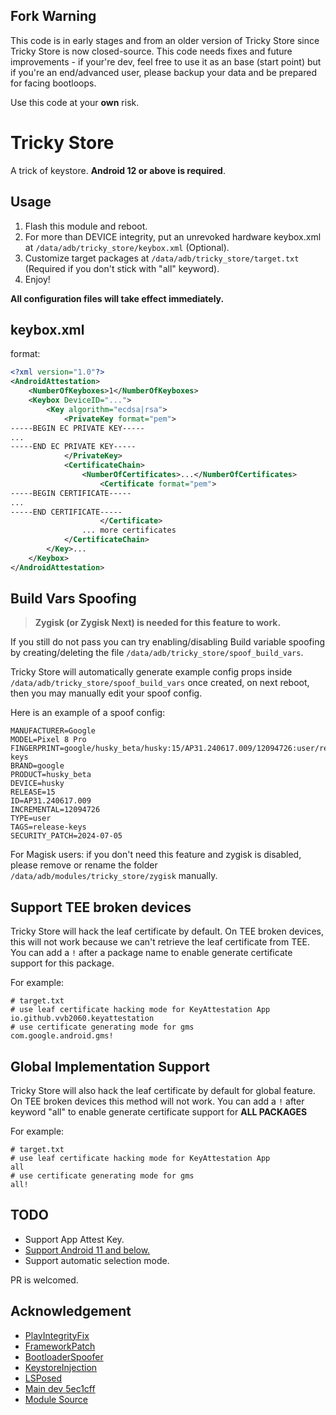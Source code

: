 ## Fork Warning

This code is in early stages and from an older version of Tricky Store since Tricky Store is now closed-source. This code needs fixes and future improvements - if your're dev, feel free to use it as an base (start point) but if you're an end/advanced user, please backup your data and be prepared for facing bootloops.

Use this code at your **own** risk.

# Tricky Store

A trick of keystore. **Android 12 or above is required**.

## Usage

1. Flash this module and reboot.  
2. For more than DEVICE integrity, put an unrevoked hardware keybox.xml at `/data/adb/tricky_store/keybox.xml` (Optional).  
3. Customize target packages at `/data/adb/tricky_store/target.txt` (Required if you don't stick with "all" keyword).  
4. Enjoy!  

**All configuration files will take effect immediately.**

## keybox.xml

format:

```xml
<?xml version="1.0"?>
<AndroidAttestation>
    <NumberOfKeyboxes>1</NumberOfKeyboxes>
    <Keybox DeviceID="...">
        <Key algorithm="ecdsa|rsa">
            <PrivateKey format="pem">
-----BEGIN EC PRIVATE KEY-----
...
-----END EC PRIVATE KEY-----
            </PrivateKey>
            <CertificateChain>
                <NumberOfCertificates>...</NumberOfCertificates>
                    <Certificate format="pem">
-----BEGIN CERTIFICATE-----
...
-----END CERTIFICATE-----
                    </Certificate>
                ... more certificates
            </CertificateChain>
        </Key>...
    </Keybox>
</AndroidAttestation>
```

## Build Vars Spoofing

> **Zygisk (or Zygisk Next) is needed for this feature to work.**

If you still do not pass you can try enabling/disabling Build variable spoofing by creating/deleting the file `/data/adb/tricky_store/spoof_build_vars`.

Tricky Store will automatically generate example config props inside `/data/adb/tricky_store/spoof_build_vars` once created, on next reboot, then you may manually edit your spoof config.

Here is an example of a spoof config:

```
MANUFACTURER=Google
MODEL=Pixel 8 Pro
FINGERPRINT=google/husky_beta/husky:15/AP31.240617.009/12094726:user/release-keys
BRAND=google
PRODUCT=husky_beta
DEVICE=husky
RELEASE=15
ID=AP31.240617.009
INCREMENTAL=12094726
TYPE=user
TAGS=release-keys
SECURITY_PATCH=2024-07-05
```

For Magisk users: if you don't need this feature and zygisk is disabled, please remove or rename the
folder `/data/adb/modules/tricky_store/zygisk` manually.

## Support TEE broken devices

Tricky Store will hack the leaf certificate by default. On TEE broken devices, this will not work because we can't retrieve the leaf certificate from TEE. You can add a `!` after a package name to enable generate certificate support for this package.

For example:

```
# target.txt
# use leaf certificate hacking mode for KeyAttestation App
io.github.vvb2060.keyattestation
# use certificate generating mode for gms
com.google.android.gms!
```

## Global Implementation Support

Tricky Store will also hack the leaf certificate by default for global feature. On TEE broken devices this method will not work. You can add a `!` after keyword "all" to enable generate certificate support for **ALL PACKAGES**

For example:

```
# target.txt
# use leaf certificate hacking mode for KeyAttestation App
all
# use certificate generating mode for gms
all!
```

## TODO

- Support App Attest Key.
- [Support Android 11 and below.](https://github.com/5ec1cff/TrickyStore/issues/25#issuecomment-2250588463)
- Support automatic selection mode.

PR is welcomed.

## Acknowledgement

- [PlayIntegrityFix](https://github.com/chiteroman/PlayIntegrityFix)
- [FrameworkPatch](https://github.com/chiteroman/FrameworkPatch)
- [BootloaderSpoofer](https://github.com/chiteroman/BootloaderSpoofer)
- [KeystoreInjection](https://github.com/aviraxp/Zygisk-KeystoreInjection)
- [LSPosed](https://github.com/LSPosed/LSPosed)
- [Main dev 5ec1cff](https://github.com/5ec1cff) 
- [Module Source](https://github.com/5ec1cff/TrickyStore) 
